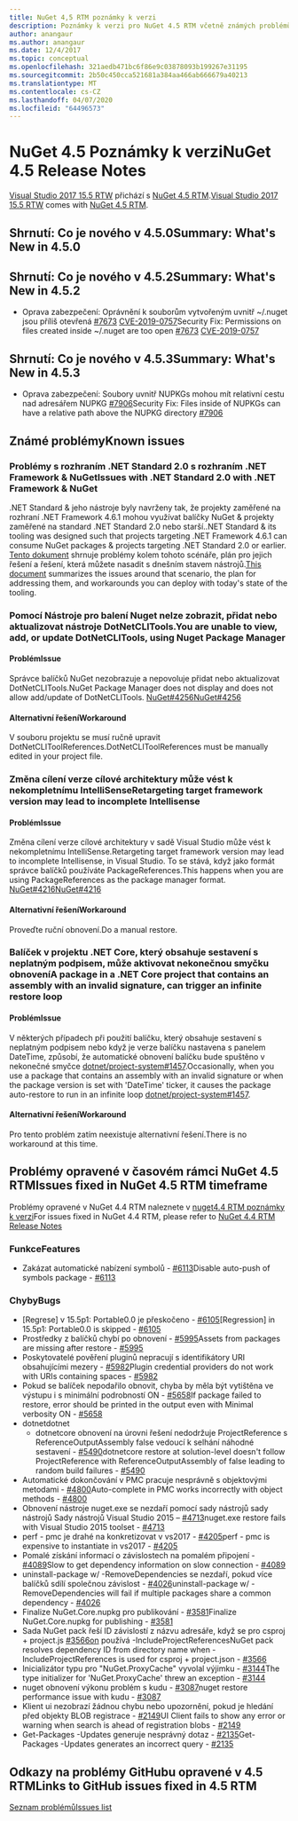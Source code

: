 ```yaml
---
title: NuGet 4,5 RTM poznámky k verzi
description: Poznámky k verzi pro NuGet 4.5 RTM včetně známých problémů, oprav chyb, přidaných funkcí a řadičů domény.
author: anangaur
ms.author: anangaur
ms.date: 12/4/2017
ms.topic: conceptual
ms.openlocfilehash: 321aedb471bc6f86e9c03878093b199267e31195
ms.sourcegitcommit: 2b50c450cca521681a384aa466ab666679a40213
ms.translationtype: MT
ms.contentlocale: cs-CZ
ms.lasthandoff: 04/07/2020
ms.locfileid: "64496573"
---
```

# <a name="nuget-45-release-notes"></a><span data-ttu-id="1b01a-103">NuGet 4.5 Poznámky k verzi</span><span class="sxs-lookup"><span data-stu-id="1b01a-103">NuGet 4.5 Release Notes</span></span>

<span data-ttu-id="1b01a-104">[Visual Studio 2017 15.5 RTW](https://www.visualstudio.com/news/releasenotes/vs2017-relnotes) přichází s [NuGet 4.5 RTM](https://dist.nuget.org/win-x86-commandline/v4.5.0/nuget.exe).</span><span class="sxs-lookup"><span data-stu-id="1b01a-104">[Visual Studio 2017 15.5 RTW](https://www.visualstudio.com/news/releasenotes/vs2017-relnotes) comes with [NuGet 4.5 RTM](https://dist.nuget.org/win-x86-commandline/v4.5.0/nuget.exe).</span></span>

## <a name="summary-whats-new-in-450"></a><span data-ttu-id="1b01a-105">Shrnutí: Co je nového v 4.5.0</span><span class="sxs-lookup"><span data-stu-id="1b01a-105">Summary: What's New in 4.5.0</span></span>

## <a name="summary-whats-new-in-452"></a><span data-ttu-id="1b01a-106">Shrnutí: Co je nového v 4.5.2</span><span class="sxs-lookup"><span data-stu-id="1b01a-106">Summary: What's New in 4.5.2</span></span>

* <span data-ttu-id="1b01a-107">Oprava zabezpečení: Oprávnění k souborům vytvořeným uvnitř ~/.nuget jsou příliš otevřená [#7673](https://github.com/NuGet/Home/issues/7673) [CVE-2019-0757](https://portal.msrc.microsoft.com/en-us/security-guidance/advisory/CVE-2019-0757)</span><span class="sxs-lookup"><span data-stu-id="1b01a-107">Security Fix: Permissions on files created inside ~/.nuget are too open [#7673](https://github.com/NuGet/Home/issues/7673) [CVE-2019-0757](https://portal.msrc.microsoft.com/en-us/security-guidance/advisory/CVE-2019-0757)</span></span>

## <a name="summary-whats-new-in-453"></a><span data-ttu-id="1b01a-108">Shrnutí: Co je nového v 4.5.3</span><span class="sxs-lookup"><span data-stu-id="1b01a-108">Summary: What's New in 4.5.3</span></span>

* <span data-ttu-id="1b01a-109">Oprava zabezpečení: Soubory uvnitř NUPKGs mohou mít relativní cestu nad adresářem NUPKG [#7906](https://github.com/NuGet/Home/issues/7906)</span><span class="sxs-lookup"><span data-stu-id="1b01a-109">Security Fix: Files inside of NUPKGs can have a relative path above the NUPKG directory [#7906](https://github.com/NuGet/Home/issues/7906)</span></span>

## <a name="known-issues"></a><span data-ttu-id="1b01a-110">Známé problémy</span><span class="sxs-lookup"><span data-stu-id="1b01a-110">Known issues</span></span>

### <a name="issues-with-net-standard-20-with-net-framework--nuget"></a><span data-ttu-id="1b01a-111">Problémy s rozhraním .NET Standard 2.0 s rozhraním .NET Framework & NuGet</span><span class="sxs-lookup"><span data-stu-id="1b01a-111">Issues with .NET Standard 2.0 with .NET Framework & NuGet</span></span> 

<span data-ttu-id="1b01a-112">.NET Standard & jeho nástroje byly navrženy tak, že projekty zaměřené na rozhraní .NET Framework 4.6.1 mohou využívat balíčky NuGet & projekty zaměřené na standard .NET Standard 2.0 nebo starší.</span><span class="sxs-lookup"><span data-stu-id="1b01a-112">.NET Standard & its tooling was designed such that projects targeting .NET Framework 4.6.1 can consume NuGet packages & projects targeting .NET Standard 2.0 or earlier.</span></span> <span data-ttu-id="1b01a-113">[Tento dokument](https://github.com/dotnet/standard/issues/481) shrnuje problémy kolem tohoto scénáře, plán pro jejich řešení a řešení, která můžete nasadit s dnešním stavem nástrojů.</span><span class="sxs-lookup"><span data-stu-id="1b01a-113">[This document](https://github.com/dotnet/standard/issues/481) summarizes the issues around that scenario, the plan for addressing them, and workarounds you can deploy with today's state of the tooling.</span></span>

### <a name="you-are-unable-to-view-add-or-update-dotnetclitools-using-nuget-package-manager"></a><span data-ttu-id="1b01a-114">Pomocí Nástroje pro balení Nuget nelze zobrazit, přidat nebo aktualizovat nástroje DotNetCLITools.</span><span class="sxs-lookup"><span data-stu-id="1b01a-114">You are unable to view, add, or update DotNetCLITools, using Nuget Package Manager</span></span>

#### <a name="issue"></a><span data-ttu-id="1b01a-115">Problém</span><span class="sxs-lookup"><span data-stu-id="1b01a-115">Issue</span></span>

<span data-ttu-id="1b01a-116">Správce balíčků NuGet nezobrazuje a nepovoluje přidat nebo aktualizovat DotNetCLITools.</span><span class="sxs-lookup"><span data-stu-id="1b01a-116">NuGet Package Manager does not display and does not allow add/update of DotNetCLITools.</span></span> [<span data-ttu-id="1b01a-117">NuGet#4256</span><span class="sxs-lookup"><span data-stu-id="1b01a-117">NuGet#4256</span></span>](https://github.com/NuGet/Home/issues/4256)

#### <a name="workaround"></a><span data-ttu-id="1b01a-118">Alternativní řešení</span><span class="sxs-lookup"><span data-stu-id="1b01a-118">Workaround</span></span>

<span data-ttu-id="1b01a-119">V souboru projektu se musí ručně upravit DotNetCLIToolReferences.</span><span class="sxs-lookup"><span data-stu-id="1b01a-119">DotNetCLIToolReferences must be manually edited in your project file.</span></span>

### <a name="retargeting-target-framework-version-may-lead-to-incomplete-intellisense"></a><span data-ttu-id="1b01a-120">Změna cílení verze cílové architektury může vést k nekompletnímu IntelliSense</span><span class="sxs-lookup"><span data-stu-id="1b01a-120">Retargeting target framework version may lead to incomplete Intellisense</span></span>

#### <a name="issue"></a><span data-ttu-id="1b01a-121">Problém</span><span class="sxs-lookup"><span data-stu-id="1b01a-121">Issue</span></span>

<span data-ttu-id="1b01a-122">Změna cílení verze cílové architektury v sadě Visual Studio může vést k nekompletnímu IntelliSense.</span><span class="sxs-lookup"><span data-stu-id="1b01a-122">Retargeting target framework version may lead to incomplete Intellisense, in Visual Studio.</span></span> <span data-ttu-id="1b01a-123">To se stává, když jako formát správce balíčků používáte PackageReferences.</span><span class="sxs-lookup"><span data-stu-id="1b01a-123">This happens when you are using PackageReferences as the package manager format.</span></span> [<span data-ttu-id="1b01a-124">NuGet#4216</span><span class="sxs-lookup"><span data-stu-id="1b01a-124">NuGet#4216</span></span>](https://github.com/NuGet/Home/issues/4216)

#### <a name="workaround"></a><span data-ttu-id="1b01a-125">Alternativní řešení</span><span class="sxs-lookup"><span data-stu-id="1b01a-125">Workaround</span></span>

<span data-ttu-id="1b01a-126">Proveďte ruční obnovení.</span><span class="sxs-lookup"><span data-stu-id="1b01a-126">Do a manual restore.</span></span>

### <a name="a-package-in-a-net-core-project-that-contains-an-assembly-with-an-invalid-signature-can-trigger-an-infinite-restore-loop"></a><span data-ttu-id="1b01a-127">Balíček v projektu .NET Core, který obsahuje sestavení s neplatným podpisem, může aktivovat nekonečnou smyčku obnovení</span><span class="sxs-lookup"><span data-stu-id="1b01a-127">A package in a .NET Core project that contains an assembly with an invalid signature, can trigger an infinite restore loop</span></span>

#### <a name="issue"></a><span data-ttu-id="1b01a-128">Problém</span><span class="sxs-lookup"><span data-stu-id="1b01a-128">Issue</span></span>

<span data-ttu-id="1b01a-129">V některých případech při použití balíčku, který obsahuje sestavení s neplatným podpisem nebo když je verze balíčku nastavena s panelem DateTime, způsobí, že automatické obnovení balíčku bude spuštěno v nekonečné smyčce [dotnet/project-system#1457](https://github.com/dotnet/project-system/issues/1457).</span><span class="sxs-lookup"><span data-stu-id="1b01a-129">Occasionally, when you use a package that contains an assembly with an invalid signature or when the package version is set with 'DateTime' ticker, it causes the package auto-restore to run in an infinite loop [dotnet/project-system#1457](https://github.com/dotnet/project-system/issues/1457).</span></span>

#### <a name="workaround"></a><span data-ttu-id="1b01a-130">Alternativní řešení</span><span class="sxs-lookup"><span data-stu-id="1b01a-130">Workaround</span></span>

<span data-ttu-id="1b01a-131">Pro tento problém zatím neexistuje alternativní řešení.</span><span class="sxs-lookup"><span data-stu-id="1b01a-131">There is no workaround at this time.</span></span>

## <a name="issues-fixed-in-nuget-45-rtm-timeframe"></a><span data-ttu-id="1b01a-132">Problémy opravené v časovém rámci NuGet 4.5 RTM</span><span class="sxs-lookup"><span data-stu-id="1b01a-132">Issues fixed in NuGet 4.5 RTM timeframe</span></span>

<span data-ttu-id="1b01a-133">Problémy opravené v NuGet 4.4 RTM naleznete v [nuget4.4 RTM poznámky k verzi](../release-notes/nuget-4.4-RTM.md)</span><span class="sxs-lookup"><span data-stu-id="1b01a-133">For issues fixed in NuGet 4.4 RTM, please refer to [NuGet 4.4 RTM Release Notes](../release-notes/nuget-4.4-RTM.md)</span></span> 

### <a name="features"></a><span data-ttu-id="1b01a-134">Funkce</span><span class="sxs-lookup"><span data-stu-id="1b01a-134">Features</span></span>

- <span data-ttu-id="1b01a-135">Zakázat automatické nabízení symbolů - [#6113](https://github.com/NuGet/Home/issues/6113)</span><span class="sxs-lookup"><span data-stu-id="1b01a-135">Disable auto-push of symbols package - [#6113](https://github.com/NuGet/Home/issues/6113)</span></span>

### <a name="bugs"></a><span data-ttu-id="1b01a-136">Chyby</span><span class="sxs-lookup"><span data-stu-id="1b01a-136">Bugs</span></span>

- <span data-ttu-id="1b01a-137">[Regrese] v 15.5p1: Portable0.0 je přeskočeno - [#6105](https://github.com/NuGet/Home/issues/6105)</span><span class="sxs-lookup"><span data-stu-id="1b01a-137">[Regression] in 15.5p1: Portable0.0 is skipped - [#6105](https://github.com/NuGet/Home/issues/6105)</span></span>
- <span data-ttu-id="1b01a-138">Prostředky z balíčků chybí po obnovení - [#5995](https://github.com/NuGet/Home/issues/5995)</span><span class="sxs-lookup"><span data-stu-id="1b01a-138">Assets from packages are missing after restore - [#5995](https://github.com/NuGet/Home/issues/5995)</span></span>
- <span data-ttu-id="1b01a-139">Poskytovatelé pověření pluginů nepracují s identifikátory URI obsahujícími mezery - [#5982](https://github.com/NuGet/Home/issues/5982)</span><span class="sxs-lookup"><span data-stu-id="1b01a-139">Plugin credential providers do not work with URIs containing spaces - [#5982](https://github.com/NuGet/Home/issues/5982)</span></span>
- <span data-ttu-id="1b01a-140">Pokud se balíček nepodařilo obnovit, chyba by měla být vytištěna ve výstupu i s minimální podrobností ON - [#5658](https://github.com/NuGet/Home/issues/5658)</span><span class="sxs-lookup"><span data-stu-id="1b01a-140">If package failed to restore, error should be printed in the output even with Minimal verbosity ON - [#5658](https://github.com/NuGet/Home/issues/5658)</span></span>
- <span data-ttu-id="1b01a-141">dotnet</span><span class="sxs-lookup"><span data-stu-id="1b01a-141">dotnet</span></span>
  - <span data-ttu-id="1b01a-142">dotnetcore obnovení na úrovni řešení nedodržuje ProjectReference s ReferenceOutputAssembly false vedoucí k selhání náhodné sestavení - [#5490](https://github.com/NuGet/Home/issues/5490)</span><span class="sxs-lookup"><span data-stu-id="1b01a-142">dotnetcore restore at solution-level doesn't follow ProjectReference with ReferenceOutputAssembly of false leading to random build failures - [#5490](https://github.com/NuGet/Home/issues/5490)</span></span>
- <span data-ttu-id="1b01a-143">Automatické dokončování v PMC pracuje nesprávně s objektovými metodami - [#4800](https://github.com/NuGet/Home/issues/4800)</span><span class="sxs-lookup"><span data-stu-id="1b01a-143">Auto-complete in PMC works incorrectly with object methods - [#4800](https://github.com/NuGet/Home/issues/4800)</span></span>
- <span data-ttu-id="1b01a-144">Obnovení nástroje nuget.exe se nezdaří pomocí sady nástrojů sady nástrojů Sady nástrojů Visual Studio 2015 – [#4713](https://github.com/NuGet/Home/issues/4713)</span><span class="sxs-lookup"><span data-stu-id="1b01a-144">nuget.exe restore fails with Visual Studio 2015 toolset - [#4713](https://github.com/NuGet/Home/issues/4713)</span></span>
- <span data-ttu-id="1b01a-145">perf - pmc je drahé na konkretizovat v vs2017 - [#4205](https://github.com/NuGet/Home/issues/4205)</span><span class="sxs-lookup"><span data-stu-id="1b01a-145">perf - pmc is expensive to instantiate in vs2017 - [#4205](https://github.com/NuGet/Home/issues/4205)</span></span>
- <span data-ttu-id="1b01a-146">Pomalé získání informací o závislostech na pomalém připojení - [#4089](https://github.com/NuGet/Home/issues/4089)</span><span class="sxs-lookup"><span data-stu-id="1b01a-146">Slow to get dependency information on slow connection - [#4089](https://github.com/NuGet/Home/issues/4089)</span></span>
- <span data-ttu-id="1b01a-147">uninstall-package w/ -RemoveDependencies se nezdaří, pokud více balíčků sdílí společnou závislost - [#4026](https://github.com/NuGet/Home/issues/4026)</span><span class="sxs-lookup"><span data-stu-id="1b01a-147">uninstall-package w/ -RemoveDependencies will fail if multiple packages share a common dependency - [#4026](https://github.com/NuGet/Home/issues/4026)</span></span>
- <span data-ttu-id="1b01a-148">Finalize NuGet.Core.nupkg pro publikování - [#3581](https://github.com/NuGet/Home/issues/3581)</span><span class="sxs-lookup"><span data-stu-id="1b01a-148">Finalize NuGet.Core.nupkg for publishing - [#3581](https://github.com/NuGet/Home/issues/3581)</span></span>
- <span data-ttu-id="1b01a-149">Sada NuGet pack řeší ID závislostí z názvu adresáře, když se pro csproj + project.js [#3566on](https://github.com/NuGet/Home/issues/3566) používá -IncludeProjectReferences</span><span class="sxs-lookup"><span data-stu-id="1b01a-149">NuGet pack resolves dependency ID from directory name when -IncludeProjectReferences is used for csproj + project.json - [#3566](https://github.com/NuGet/Home/issues/3566)</span></span>
- <span data-ttu-id="1b01a-150">Inicializátor typu pro "NuGet.ProxyCache" vyvolal výjimku - [#3144](https://github.com/NuGet/Home/issues/3144)</span><span class="sxs-lookup"><span data-stu-id="1b01a-150">The type initializer for 'NuGet.ProxyCache' threw an exception - [#3144](https://github.com/NuGet/Home/issues/3144)</span></span>
- <span data-ttu-id="1b01a-151">nuget obnovení výkonu problém s kudu - [#3087](https://github.com/NuGet/Home/issues/3087)</span><span class="sxs-lookup"><span data-stu-id="1b01a-151">nuget restore performance issue with kudu - [#3087](https://github.com/NuGet/Home/issues/3087)</span></span>
- <span data-ttu-id="1b01a-152">Klient ui nezobrazí žádnou chybu nebo upozornění, pokud je hledání před objekty BLOB registrace - [#2149](https://github.com/NuGet/Home/issues/2149)</span><span class="sxs-lookup"><span data-stu-id="1b01a-152">UI Client fails to show any error or warning when search is ahead of registration blobs - [#2149](https://github.com/NuGet/Home/issues/2149)</span></span>
- <span data-ttu-id="1b01a-153">Get-Packages -Updates generuje nesprávný dotaz - [#2135](https://github.com/NuGet/Home/issues/2135)</span><span class="sxs-lookup"><span data-stu-id="1b01a-153">Get-Packages -Updates generates an incorrect query - [#2135](https://github.com/NuGet/Home/issues/2135)</span></span>

## <a name="links-to-github-issues-fixed-in-45-rtm"></a><span data-ttu-id="1b01a-154">Odkazy na problémy GitHubu opravené v 4.5 RTM</span><span class="sxs-lookup"><span data-stu-id="1b01a-154">Links to GitHub issues fixed in 4.5 RTM</span></span>

[<span data-ttu-id="1b01a-155">Seznam problémů</span><span class="sxs-lookup"><span data-stu-id="1b01a-155">Issues list</span></span>](https://github.com/NuGet/Home/issues?q=is%3Aissue+milestone%3A4.5+is%3Aclosed)
